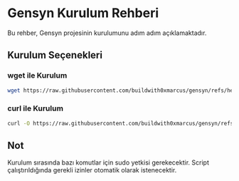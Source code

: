 # Gensyn Kurulum Rehberi

Bu rehber, Gensyn projesinin kurulumunu adım adım açıklamaktadır.

## Kurulum Seçenekleri

### wget ile Kurulum

```bash
wget https://raw.githubusercontent.com/buildwith0xmarcus/gensyn/refs/heads/main/setup.sh && chmod +x setup.sh && ./setup.sh
```

### curl ile Kurulum

```bash
curl -O https://raw.githubusercontent.com/buildwith0xmarcus/gensyn/refs/heads/main/setup.sh && chmod +x setup.sh && ./setup.sh
```

## Not

Kurulum sırasında bazı komutlar için sudo yetkisi gerekecektir. Script çalıştırıldığında gerekli izinler otomatik olarak istenecektir. 